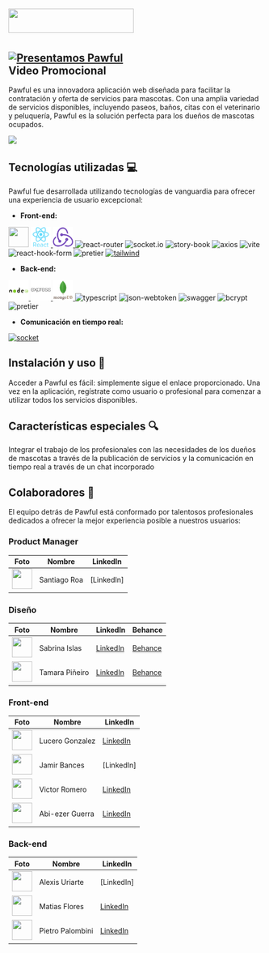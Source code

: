 # <img src="https://res.cloudinary.com/axiever/image/upload/v1678081119/Logo_Rojo_y_Rosa_Perfumeri%CC%81a_Beauty_Moderno__1_-removebg-preview_1_oeant0.svg" width="248" height="48"/>

## <a href="http://www.youtube.com/watch?v=BpwiA_5gN7U"><img src="http://img.youtube.com/vi/BpwiA_5gN7U/0.jpg" alt="Presentamos Pawful" width="240"></a> <br/> Video Promocional


Pawful es una innovadora aplicación web diseñada para facilitar la contratación y oferta de servicios para mascotas. Con una amplia variedad de servicios disponibles, incluyendo paseos, baños, citas con el veterinario y peluquería, Pawful es la solución perfecta para los dueños de mascotas ocupados.

<img src="https://res.cloudinary.com/axiever/image/upload/v1678082469/Captura_de_pantalla_2023-03-06_010053_trpb34.png" height="300" width="auto"/>

## Tecnologías utilizadas 💻

Pawful fue desarrollada utilizando tecnologías de vanguardia para ofrecer una experiencia de usuario excepcional:

- **Front-end:**


<img src="https://cdn.jsdelivr.net/gh/devicons/devicon/icons/javascript/javascript-original.svg" width="40" height="40"/> <a href="https://reactjs.org/" target="_blank" rel="noreferrer"> <img src="https://raw.githubusercontent.com/devicons/devicon/master/icons/react/react-original-wordmark.svg" alt="react" width="40" height="40"/> </a> <a href="https://redux.js.org" target="_blank" rel="noreferrer"> <img src="https://raw.githubusercontent.com/devicons/devicon/master/icons/redux/redux-original.svg" alt="redux" width="40" height="40"/> </a> <img src="https://res.cloudinary.com/axiever/image/upload/v1678117833/descargar_1_m83ocn.svg" alt="react-router" width="40" height="40"/> <img src="https://cdn.jsdelivr.net/gh/devicons/devicon/icons/socketio/socketio-original-wordmark.svg" alt="socket.io" width="40" height="40"/> <img src="https://cdn.jsdelivr.net/gh/devicons/devicon/icons/storybook/storybook-original.svg" alt="story-book" width="40" height="40"/> <img src="https://res.cloudinary.com/axiever/image/upload/v1678118395/descargar_2_uymmsz.svg" alt="axios" width="40" height="40"/> <img src="https://res.cloudinary.com/axiever/image/upload/v1678118577/descargar_3_f8bdyd.svg" alt="vite" width="40" height="40"/> <img src="https://res.cloudinary.com/axiever/image/upload/v1678118769/descargar_4_lfn6sa.svg" alt="react-hook-form" width="40" height="40"/> <img src="https://res.cloudinary.com/axiever/image/upload/v1678119234/descargar_5_vknrwc.svg" alt="pretier" width="40" height="40"/> <a href="https://tailwindcss.com/" target="_blank" rel="noreferrer"> <img src="https://www.vectorlogo.zone/logos/tailwindcss/tailwindcss-icon.svg" alt="tailwind" width="40" height="40"/> </a> 


- **Back-end:** 

<a href="https://nodejs.org" target="_blank" rel="noreferrer"> <img src="https://raw.githubusercontent.com/devicons/devicon/master/icons/nodejs/nodejs-original-wordmark.svg" alt="nodejs" width="40" height="40"/> </a>    <a href="https://expressjs.com" target="_blank" rel="noreferrer"> <img src="https://raw.githubusercontent.com/devicons/devicon/master/icons/express/express-original-wordmark.svg" alt="express" width="40" height="40"/> </a>  <a href="https://www.mongodb.com/" target="_blank" rel="noreferrer"> <img src="https://raw.githubusercontent.com/devicons/devicon/master/icons/mongodb/mongodb-original-wordmark.svg" alt="mongodb" width="40" height="40"/> </a> <img src="https://cdn.jsdelivr.net/gh/devicons/devicon/icons/typescript/typescript-original.svg" alt="typescript" width="40" height="40"/> <img src="https://res.cloudinary.com/axiever/image/upload/v1678119748/jsonwebtokens_e25cqe.svg" alt="json-webtoken" width="40" height="40"/>  <img src="https://res.cloudinary.com/axiever/image/upload/v1678119877/descargar_6_j4pnsl.svg" alt="swagger" width="40" height="40"/> <img src="https://stackjava.com/wp-content/uploads/2018/03/bcrypt-logo.jpg" alt="bcrypt" width="40" height="40"/> <img src="https://res.cloudinary.com/axiever/image/upload/v1678119234/descargar_5_vknrwc.svg" alt="pretier" width="40" height="40"/>


- **Comunicación en tiempo real:**

<a href="https://socket.io/" target="_blank" rel="noreferrer"> <img src="https://res.cloudinary.com/axiever/image/upload/v1677639160/Socket-io.svg_ormrdv.png" alt="socket" width="40" height="40"/> </a>

## Instalación y uso 📲

Acceder a Pawful es fácil: simplemente sigue el enlace proporcionado. Una vez en la aplicación, regístrate como usuario o profesional para comenzar a utilizar todos los servicios disponibles.

## Características especiales 🔍

Integrar el trabajo de los profesionales con las necesidades de los dueños de mascotas a través de la publicación de servicios y la comunicación en tiempo real a través de un chat incorporado

## Colaboradores 👥

El equipo detrás de Pawful está conformado por talentosos profesionales dedicados a ofrecer la mejor experiencia posible a nuestros usuarios:

### Product Manager
| Foto | Nombre | LinkedIn |
|------|--------|--------|
| <img src="https://ca.slack-edge.com/T02KS88FB0E-U04LUQPRH3K-59f6f53f0dc8-512" width="40" height="40"/> | Santiago Roa | [LinkedIn] |

### Diseño
| Foto | Nombre | LinkedIn | Behance |
|------|--------|----------|---------|
| <img src="https://cdn.discordapp.com/attachments/1078308908407455744/1082301823928508517/Sabri.Islas.jpeg" width="40" height="40"/> | Sabrina Islas | <a href="https://www.linkedin.com/in/sabrina-islas/">LinkedIn</a> | <a href="https://www.behance.net/tamarabepie901">Behance</a> |
| <img src="https://mir-s3-cdn-cf.behance.net/user/138/080324191385303.6218130a6177e.jpg" width="40" height="40"/> | Tamara Piñeiro | <a href="https://www.linkedin.com/in/tamarabepiuxdesigner/">LinkedIn</a> | <a href="https://www.behance.net/sabrinaislas">Behance</a> |

### Front-end
| Foto | Nombre | LinkedIn |
|------|--------|----------|
| <img src="https://ca.slack-edge.com/T02KS88FB0E-U04EKK65UJ1-19bc19f0b1aa-512" width="40" height="40"/> | Lucero Gonzalez | <a href="https://www.linkedin.com/in/gonzalezlucerocamila/">LinkedIn</a> |
| <img src="https://ca.slack-edge.com/T02KS88FB0E-U045H0YJ5NJ-749b433db55f-512" width="40" height="40"/> | Jamir Bances | [LinkedIn] |
| <img src="https://ca.slack-edge.com/T02KS88FB0E-U02U52VKHJP-9f1d228d0221-512" width="40" height="40"/> | Victor Romero | <a href="https://www.linkedin.com/in/victor-manuel-romero-juarez-6a5940206/">LinkedIn</a> |
| <img src="https://ca.slack-edge.com/T02KS88FB0E-U04HFDMQACC-a430d5fac2ef-512" width="40" height="40"/> | Abi-ezer Guerra | <a href="https://www.linkedin.com/in/abi-ezer-xavier-guerra-cuadros-7519b921a/">LinkedIn</a> |

### Back-end
| Foto | Nombre | LinkedIn |
|------|--------|----------|
| <img src="https://ca.slack-edge.com/T02KS88FB0E-U04GFFSEBM5-16a5a977802f-512" width="40" height="40"/> | Alexis Uriarte | [LinkedIn] |
| <img src="https://ca.slack-edge.com/T02KS88FB0E-U044V8EKXHB-3823ce03b279-512" width="40" height="40"/> | Matias Flores | <a href="https://www.linkedin.com/in/matfres/">LinkedIn</a> |
| <img src="https://ca.slack-edge.com/T02KS88FB0E-U04KGJUSZ5Z-14f9cd5b3d92-512" width="40" height="40"/> | Pietro Palombini | <a href="https://www.linkedin.com/in/pietropalombini/">LinkedIn</a> |



